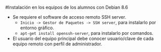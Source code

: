 

#Instalación en los equipos de los alumnos con Debian 8.6

* Se requiere el software de acceso remoto SSH server.
    * `Inicio -> Gestor de Paquetes -> SSH server`, para instalarlo por entorno gráfico.
    * `apt-get install openssh-server`, para instalarlo por comandos.
* El usuario del equipo principal debe conocer usuario/clave de cada equipo
remoto con perfil de administrador.
